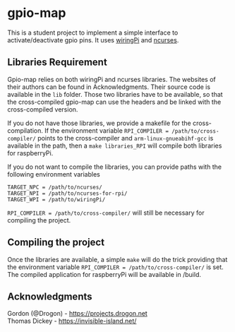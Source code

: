 # gpio-map
This is a student project to implement a simple interface to activate/deactivate gpio pins.
It uses [wiringPi](http://wiringpi.com/) and [ncurses](https://invisible-island.net/ncurses/ncurses.html).

## Libraries Requirement
Gpio-map relies on both wiringPi and ncurses libraries. The websites of their authors can be found in Acknowledgments.
Their source code is available in the `lib` folder.  Those two libraries have to be available, so that the cross-compiled 
gpio-map can use the headers and be linked with the cross-compiled version.

If you do not have those libraries, we provide a makefile for the cross-compilation.
If the environment variable `RPI_COMPILER = /path/to/cross-compiler/` 
points to the cross-compiler and  `arm-linux-gnueabihf-gcc` is available in the path, then a `make libraries_RPI` will 
compile both libraries for raspberryPi.
 
If you do not want to compile the libraries, you can provide paths with the following environment variables
```
TARGET_NPC = /path/to/ncurses/
TARGET_NPI = /path/to/ncurses-for-rpi/
TARGET_WPI = /path/to/wiringPi/
```
`RPI_COMPILER = /path/to/cross-compiler/` will still be necessary for compiling the project.

## Compiling the project
Once the libraries are available, a simple `make` will do the trick providing that the environment variable
`RPI_COMPILER = /path/to/cross-compiler/` is set. The compiled application for raspberryPi will be 
available in /build.

## Acknowledgments
Gordon (@Drogon) - https://projects.drogon.net  
Thomas Dickey - https://invisible-island.net/